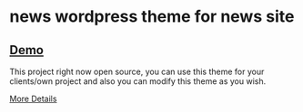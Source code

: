 # news wordpress theme for news site

## [Demo](http://wp-demo.codingbank.com/news/)

This project right now open source, you can use this theme for your clients/own project and also you can modify this theme as you wish.


[More Details](https://www.codingbank.com/item/news-wordpress-theme-for-news-site/)

